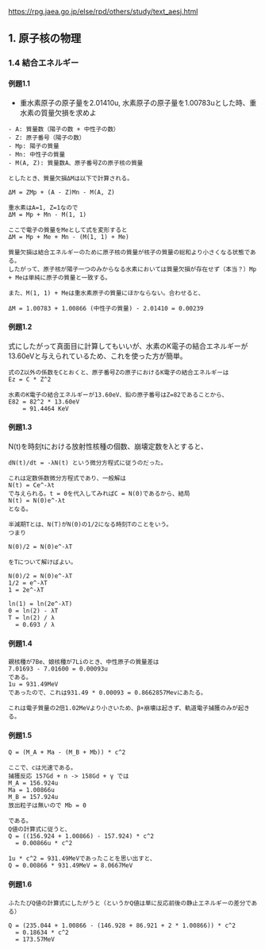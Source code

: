 https://rpg.jaea.go.jp/else/rpd/others/study/text_aesj.html

## 1. 原子核の物理

### 1.4 結合エネルギー

#### 例題1.1
- 重水素原子の原子量を2.01410u, 水素原子の原子量を1.00783uとした時、重水素の質量欠損を求めよ

```
- A: 質量数（陽子の数 + 中性子の数）
- Z: 原子番号（陽子の数）
- Mp: 陽子の質量
- Mn: 中性子の質量
- M(A, Z): 質量数A、原子番号Zの原子核の質量

としたとき、質量欠損ΔMは以下で計算される。

ΔM = ZMp + (A - Z)Mn - M(A, Z)

重水素はA=1, Z=1なので
ΔM = Mp + Mn - M(1, 1)

ここで電子の質量をMeとして式を変形すると
ΔM = Mp + Me + Mn - (M(1, 1) + Me)

質量欠損は結合エネルギーのために原子核の質量が核子の質量の総和より小さくなる状態である。
したがって、原子核が陽子一つのみからなる水素においては質量欠損が存在せず（本当？）Mp + Meは単純に原子の質量と一致する。

また、M(1, 1) + Meは重水素原子の質量にほかならない。合わせると、

ΔM = 1.00783 + 1.00866 (中性子の質量) - 2.01410 = 0.00239
```

#### 例題1.2

式にしたがって真面目に計算してもいいが、水素のK電子の結合エネルギーが13.60eVと与えられているため、これを使った方が簡単。

```
式のZ以外の係数をCとおくと、原子番号Zの原子におけるK電子の結合エネルギーは
Ez = C * Z^2

水素のK電子の結合エネルギーが13.60eV、鉛の原子番号はZ=82であることから、
E82 = 82^2 * 13.60eV
    = 91.4464 KeV
```

#### 例題1.3

N(t)を時刻tにおける放射性核種の個数、崩壊定数をλとすると、

```
dN(t)/dt = -λN(t) という微分方程式に従うのだった。

これは定数係数微分方程式であり、一般解は
N(t) = Ce^-λt
で与えられる。t = 0を代入してみればC = N(0)であるから、結局
N(t) = N(0)e^-λt
となる。

半減期Tとは、N(T)がN(0)の1/2になる時刻Tのことをいう。
つまり

N(0)/2 = N(0)e^-λT

をTについて解けばよい。

N(0)/2 = N(0)e^-λT
1/2 = e^-λT
1 = 2e^-λT

ln(1) = ln(2e^-λT)
0 = ln(2) - λT
T = ln(2) / λ
  = 0.693 / λ
```

#### 例題1.4

```
親核種が7Be、娘核種が7Liのとき、中性原子の質量差は
7.01693 - 7.01600 = 0.00093u
である。
1u = 931.49MeV
であったので、これは931.49 * 0.00093 = 0.8662857Mevにあたる。

これは電子質量の2倍1.02MeVより小さいため、β+崩壊は起きず、軌道電子捕獲のみが起きる。
```

#### 例題1.5

```
Q = (M_A + Ma - (M_B + Mb)) * c^2

ここで、cは光速である。
捕獲反応 157Gd + n -> 158Gd + γ では
M_A = 156.924u
Ma = 1.00866u
M_B = 157.924u
放出粒子は無いので Mb = 0

である。
Q値の計算式に従うと、
Q = ((156.924 + 1.00866) - 157.924) * c^2
  = 0.00866u * c^2

1u * c^2 = 931.49MeVであったことを思い出すと、
Q = 0.00866 * 931.49MeV = 8.0667MeV
```

#### 例題1.6

```
ふたたびQ値の計算式にしたがうと（というかQ値は単に反応前後の静止エネルギーの差分である）

Q = (235.044 + 1.00866 - (146.928 + 86.921 + 2 * 1.00866)) * c^2
  = 0.18634 * c^2
  = 173.57MeV
```
